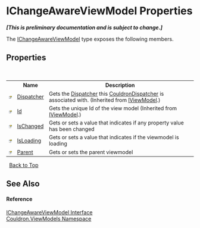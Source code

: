 # IChangeAwareViewModel Properties
 _**\[This is preliminary documentation and is subject to change.\]**_

The <a href="T_Couldron_ViewModels_IChangeAwareViewModel">IChangeAwareViewModel</a> type exposes the following members.


## Properties
&nbsp;<table><tr><th></th><th>Name</th><th>Description</th></tr><tr><td>![Public property](media/pubproperty.gif "Public property")</td><td><a href="P_Couldron_ViewModels_IViewModel_Dispatcher">Dispatcher</a></td><td>
Gets the <a href="P_Couldron_ViewModels_IViewModel_Dispatcher">Dispatcher</a> this <a href="T_Couldron_Core_CouldronDispatcher">CouldronDispatcher</a> is associated with.
 (Inherited from <a href="T_Couldron_ViewModels_IViewModel">IViewModel</a>.)</td></tr><tr><td>![Public property](media/pubproperty.gif "Public property")</td><td><a href="P_Couldron_ViewModels_IViewModel_Id">Id</a></td><td>
Gets the unique Id of the view model
 (Inherited from <a href="T_Couldron_ViewModels_IViewModel">IViewModel</a>.)</td></tr><tr><td>![Public property](media/pubproperty.gif "Public property")</td><td><a href="P_Couldron_ViewModels_IChangeAwareViewModel_IsChanged">IsChanged</a></td><td>
Gets or sets a value that indicates if any property value has been changed</td></tr><tr><td>![Public property](media/pubproperty.gif "Public property")</td><td><a href="P_Couldron_ViewModels_IChangeAwareViewModel_IsLoading">IsLoading</a></td><td>
Gets or sets a value that indicates if the viewmodel is loading</td></tr><tr><td>![Public property](media/pubproperty.gif "Public property")</td><td><a href="P_Couldron_ViewModels_IChangeAwareViewModel_Parent">Parent</a></td><td>
Gets or sets the parent viewmodel</td></tr></table>&nbsp;
<a href="#ichangeawareviewmodel-properties">Back to Top</a>

## See Also


#### Reference
<a href="T_Couldron_ViewModels_IChangeAwareViewModel">IChangeAwareViewModel Interface</a><br /><a href="N_Couldron_ViewModels">Couldron.ViewModels Namespace</a><br />